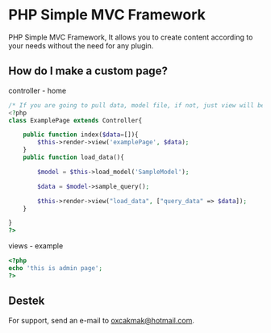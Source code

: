 
# PHP Simple MVC Framework

PHP Simple MVC Framework, It allows you to create content according to your needs without the need for any plugin.




## How do I make a custom page?
controller - home
```php
/* If you are going to pull data, model file, if not, just view will be enough. */
<?php
class ExamplePage extends Controller{

    public function index($data=[]){
        $this->render->view('examplePage', $data);
    }
    public function load_data(){

        $model = $this->load_model('SampleModel');

        $data = $model->sample_query();

        $this->render->view("load_data", ["query_data" => $data]);
    }

}
?>
```
views - example
```php
<?php
echo 'this is admin page';
?>
```

## Destek

For support, send an e-mail to oxcakmak@hotmail.com.

  

